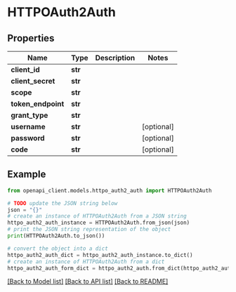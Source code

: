 # HTTPOAuth2Auth


## Properties

Name | Type | Description | Notes
------------ | ------------- | ------------- | -------------
**client_id** | **str** |  | 
**client_secret** | **str** |  | 
**scope** | **str** |  | 
**token_endpoint** | **str** |  | 
**grant_type** | **str** |  | 
**username** | **str** |  | [optional] 
**password** | **str** |  | [optional] 
**code** | **str** |  | [optional] 

## Example

```python
from openapi_client.models.httpo_auth2_auth import HTTPOAuth2Auth

# TODO update the JSON string below
json = "{}"
# create an instance of HTTPOAuth2Auth from a JSON string
httpo_auth2_auth_instance = HTTPOAuth2Auth.from_json(json)
# print the JSON string representation of the object
print(HTTPOAuth2Auth.to_json())

# convert the object into a dict
httpo_auth2_auth_dict = httpo_auth2_auth_instance.to_dict()
# create an instance of HTTPOAuth2Auth from a dict
httpo_auth2_auth_form_dict = httpo_auth2_auth.from_dict(httpo_auth2_auth_dict)
```
[[Back to Model list]](../README.md#documentation-for-models) [[Back to API list]](../README.md#documentation-for-api-endpoints) [[Back to README]](../README.md)


